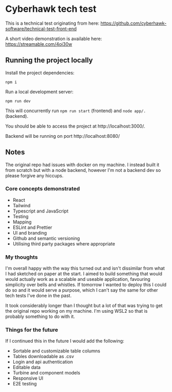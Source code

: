 # Cyberhawk tech test

This is a technical test originating from here: https://github.com/cyberhawk-software/technical-test-front-end

A short video demonstration is available here: https://streamable.com/4oi30w

## Running the project locally

Install the project dependencies:

`npm i` 

Run a local development server:

`npm run dev`

This will concurrently run `npm run start` (frontend) and `node app/.` (backend).

You should be able to access the project at http://localhost:3000/.

Backend will be running on port http://localhost:8080/

## Notes

The original repo had issues with docker on my machine. I instead built it from scratch but with a node backend, however I'm not a backend dev so please forgive any hiccups.

### Core concepts demonstrated

- React
- Tailwind
- Typescript and JavaScript
- Testing
- Mapping
- ESLint and Prettier
- UI and branding
- Github and semantic versioning
- Utilising third party packages where appropriate

### My thoughts

I'm overall happy with the way this turned out and isn't dissimilar from what I had sketched on paper at the start. I aimed to build something that would would actually work as a scalable and useable application, favouring simplicity over bells and whistles. If tomorrow I wanted to deploy this I could do so and it would serve a purpose, which I can't say the same for other tech tests I've done in the past.

It took considerably longer than I thought but a lot of that was trying to get the original repo working on my machine. I'm using WSL2 so that is probably something to do with it.

###  Things for the future

If I continued this in the future I would add the following:

- Sortable and customizable table columns
- Tables downloadable as .csv
- Login and api authentication
- Editable data
- Turbine and component models
- Responsive UI
- E2E testing
